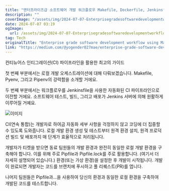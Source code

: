 ```yaml
---
title: "엔터프라이즈급 소프트웨어 개발 워크플로우 Makefile, Dockerfile, Jenkinsfile, Pipfile 사용법 - Part 1"
description: ""
coverImage: "/assets/img/2024-07-07-EnterprisegradesoftwaredevelopmentworkflowusingMakefileDockerfileJenkinsfilePipfilePart1_0.png"
date: 2024-07-07 03:19
ogImage: 
  url: /assets/img/2024-07-07-EnterprisegradesoftwaredevelopmentworkflowusingMakefileDockerfileJenkinsfilePipfilePart1_0.png
tag: Tech
originalTitle: "Enterprise grade software development workflow using Makefile, Dockerfile, Jenkinsfile , Pipfile: Part 1"
link: "https://medium.com/@yogender027mae/enterprise-grade-software-development-workflow-using-makefile-dockerfile-jenkinsfile-pipfile-a32cd54013fd"
---
```



컨티뉴어스 인티그레이션(CI) 파이프라인을 활용한 최고의 가이드

첫 번째 부분에서는 로컬 개발 오케스트레이션에 대해 다뤄보겠습니다. Makefile, Pyenv, 그리고 Pipenv의 강력함을 소개할 거에요.

두 번째 부분에서는 워크플로우를 Jenkinsfile을 사용한 자동화된 CI 파이프라인으로 이전할 거에요. 소프트웨어 테스트, 빌드, 그리고 배포가 Jenkins 서버에 의해 원활하게 이루어질 거예요.

![이미지](/assets/img/2024-07-07-EnterprisegradesoftwaredevelopmentworkflowusingMakefileDockerfileJenkinsfilePipfilePart1_0.png)

<div class="content-ad"></div>

CI(연속 통합)는 개발자로 하여금 자동화 세부 사항을 걱정하지 않고 코딩에 더 집중할 수 있도록 도와줍니다. 로컬 개발 환경 생성 및 테스트부터 원격 환경 설치, 원격 프로덕션 빌드 및 배포까지 매 단계가 효율적으로 처리됩니다. 

개발자가 티켓을 받으면 동료 팀원들의 개발 환경과 완전히 동일한 로컬 개발 환경을 구축해야 합니다. 이를 위해 주로 Pipfile과 Pipfile.lock를 주로 활용합니다. (여기서 더 자세히 설명되어 있습니다.) 환경(또는 가상 환경)을 설정한 후 개발이 시작됩니다. 개발이 완료되면 개발자는 코드를 브랜치에 푸시하고 풀 리퀘스트(PR)를 엽니다.

나머지 팀원들은 Pipfile과...을 사용하여 당신의 환경과 동일한 로컬 환경을 구축하여 개발된 코드를 테스트합니다.